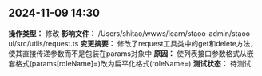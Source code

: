 ## 2024-11-09 14:30
**操作类型：** 修改
**影响文件：** /Users/shitao/wwws/learn/staoo-admin/staoo-ui/src/utils/request.ts
**变更摘要：** 修改了request工具类中的get和delete方法，使其直接传递参数而不是包装在params对象中
**原因：** 使列表接口参数格式从嵌套格式(params[roleName]=)改为扁平化格式(roleName=)
**测试状态：** 待测试
